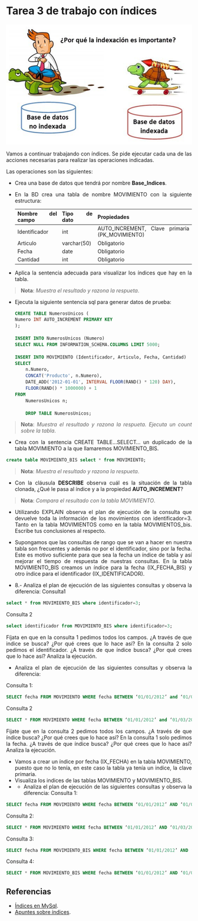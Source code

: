 <div align="justify">

# Tarea 3 de trabajo con índices

<div align="center">
<img src="../../img/indices.png"/>
</div>

Vamos a continuar trabajando con índices. Se pide ejecutar cada una de las acciones necesarias para realizar las operaciones indicadas.

Las operaciones son las siguientes:

- Crea una base de datos que tendrá por nombre __Base_Indices__.

- En la BD crea una tabla de nombre MOVIMIENTO con la siguiente estructura:

    | Nombre del campo | Tipo de dato | Propiedades                |
    |------------------|--------------|----------------------------|
    | Identificador    | int       | AUTO_INCREMENT, Clave primaria (PK_MOVIMIENTO) |
    | Articulo         | varchar(50)  | Obligatorio                |
    | Fecha            | date         | Obligatorio                |
    | Cantidad         | int     | Obligatorio                |

- Aplica la sentencia adecuada para visualizar los índices que hay en la tabla.
  
>__Nota__: _Muestra el resultado y razona la respueta_.

- Ejecuta la siguiente sentencia sql para generar datos de prueba:

    ```sql
    CREATE TABLE NumerosUnicos (
    Numero INT AUTO_INCREMENT PRIMARY KEY
    );

    INSERT INTO NumerosUnicos (Numero)
    SELECT NULL FROM INFORMATION_SCHEMA.COLUMNS LIMIT 5000;

    INSERT INTO MOVIMIENTO (Identificador, Articulo, Fecha, Cantidad)
    SELECT 
        n.Numero,
        CONCAT('Producto', n.Numero),
        DATE_ADD('2012-01-01', INTERVAL FLOOR(RAND() * 120) DAY),
        FLOOR(RAND() * 1000000) + 1
    FROM 
        NumerosUnicos n;

        DROP TABLE NumerosUnicos;
    ```

>__Nota__: _Muestra el resultado y razona la respueta. Ejecuta un count sobre la tabla_.

- Crea con la sentencia CREATE TABLE…SELECT… un duplicado de la tabla MOVIMIENTO a
la que llamaremos MOVIMIENTO_BIS.

```sql
create table MOVIMIENTO_BIS select * from MOVIMIENTO;
```

>__Nota__: _Muestra el resultado y razona la respueta_.

- Con la cláusula __DESCRIBE__ observa cuál es la situación de la tabla clonada, ¿Qué le pasa al
índice y a la propiedad __AUTO_INCREMENT__?

>__Nota__: _Compara el resultado con la tabla MOVIMIENTO_.

- Utilizando EXPLAIN observa el plan de ejecución de la consulta que devuelve toda la información de los movimientos con identificador=3. Tanto en la tabla MOVIMIENTOS como en la tabla MOVIMIENTOS_bis. Escribe tus conclusiones al respecto.

- Supongamos que las consultas de rango que se van a hacer en nuestra tabla son frecuentes y además no por el identificador, sino por la fecha. Este es motivo suficiente para que sea la fecha un índice de tabla y así mejorar el tiempo de respuesta de nuestras consultas.
En la tabla MOVIMIENTO_BIS creamos un índice para la fecha (IX_FECHA_BIS) y otro índice para el identificador (IX_IDENTIFICADOR).

- 8.- Analiza el plan de ejecución de las siguientes consultas y observa la diferencia:
Consulta1

```sql
select * from MOVIMIENTO_BIS where identificador=3;
```

Consulta 2

```sql
select identificador from MOVIMIENTO_BIS where identificador=3;
```

Fíjata en que en la consulta 1 pedimos todos los campos. ¿A través de que indice se busca? ¿Por qué crees que lo hace así?
En la consulta 2 solo pedimos el identificador. ¿A través de que índice busca? ¿Por qué crees que lo hace así? Analiza la ejecución.

- Analiza el plan de ejecución de las siguientes consultas y observa la diferencia:

Consulta 1:

```sql
SELECT fecha FROM MOVIMIENTO WHERE fecha BETWEEN ‘01/01/2012’ and ‘01/03/2012’;
```

Consulta 2

```sql
SELECT * FROM MOVIMIENTO WHERE fecha BETWEEN ‘01/01/2012’ and ‘01/03/2012’;
```

Fijate que en la consulta 2 pedimos todos los campos. ¿A través de que índice busca? ¿Por qué crees que lo hace así?
En la consulta 1 solo pedimos la fecha. ¿A través de que índice busca? ¿Por qué crees que lo hace así? Analiza la ejecución.

- Vamos a crear un índice por fecha (IX_FECHA) en la tabla MOVIMIENTO, puesto que no lo tenía, en este caso la tabla ya tenía un indice, la clave primaria.
- Visualiza los indices de las tablas MOVIMIENTO y MOVIMIENTO_BIS.
- - Analiza el plan de ejecución de las siguientes consultas y observa la diferencia:
Consulta 1:

```sql
SELECT fecha FROM MOVIMIENTO WHERE fecha BETWEEN ‘01/01/2012’ AND ‘01/03/2012’;
```

Consulta 2:

```sql
SELECT * FROM MOVIMIENTO WHERE fecha BETWEEN ‘01/01/2012’ AND ‘01/03/2012’;
```

Consulta 3:

```sql
SELECT fecha FROM MOVIMIENTO_BIS WHERE fecha BETWEEN ‘01/01/2012’ AND ‘01/03/2012’;
```

Consulta 4:

```sql
SELECT * FROM MOVIMIENTO_BIS WHERE fecha BETWEEN ‘01/01/2012’ AND ‘01/03/2012’;
```
## Referencias

- [Índices en MySql](https://dev.mysql.com/doc/refman/8.0/en/mysql-indexes.html).
- [Apuntes sobre índices](../../Indices.md).

</div>